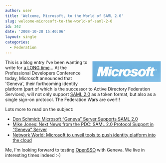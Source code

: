 ```yaml
---
author: user
title: 'Welcome, Microsoft, to the World of SAML 2.0'
slug: welcome-microsoft-to-the-world-of-saml-2-0
id: 342
date: '2008-10-28 15:40:06'
layout: single
categories:
  - Federation
---
```


<span style="margin: 5px; float: right;">[![](images/Microsoft.png)](http://identity-des.com/2008/10/28/microsoft-geneva-server-supports-saml-20/)</span>

This is a blog entry I've been wanting to write for [a LONG time](update-on-ws-federation-saml-2-0)... At the Professional Developers Conference today, Microsoft announced that 'Geneva', their forthcoming identity platform (part of which is the successor to Active Directory Federation Services), will not only support [SAML 2.0](http://www.oasis-open.org/committees/security/) as a token format, but also as a single sign-on protocol. The Federation Wars are over!!!

Lots more to read on the subject:

*   [Don Schmidt: Microsoft “Geneva” Server Supports SAML 2.0](http://identity-des.com/2008/10/28/microsoft-geneva-server-supports-saml-20/)
*   [Mike Jones: Next News from the PDC: SAML 2.0 Protocol Support in “Geneva” Server](http://self-issued.info/?p=90)
*   [Network World: Microsoft to unveil tools to push identity platform into the cloud](http://www.networkworld.com/news/2008/102708-microsoft-identity-cloud.html)

Me, I'm looking forward to testing [OpenSSO](http://opensso.org/) with Geneva. We live in interesting times indeed :-)